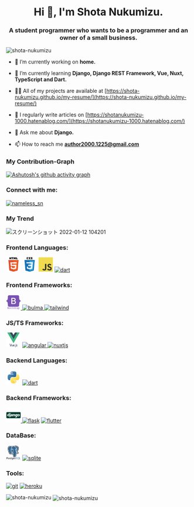 <h1 align="center">Hi 👋, I'm Shota Nukumizu.</h1>
<h3 align="center">A student programmer who wants to be a programmer and an owner of a small business.</h3>

<p align="left"> <img src="https://komarev.com/ghpvc/?username=shota-nukumizu&label=Profile%20views&color=0e75b6&style=flat" alt="shota-nukumizu" /> </p>

- 🔭 I’m currently working on **home.**

- 🌱 I’m currently learning **Django, Django REST Framework, Vue, Nuxt, TypeScript and Dart.**

- 👨‍💻 All of my projects are available at [https://shota-nukumizu.github.io/my-resume/](https://shota-nukumizu.github.io/my-resume/)

- 📝 I regularly write articles on [https://shotanukumizu-1000.hatenablog.com/](https://shotanukumizu-1000.hatenablog.com/)

- 💬 Ask me about **Django.**

- 📫 How to reach me **author2000.1225@gmail.com**


<h3 align="left">My Contribution-Graph</h3>

[![Ashutosh's github activity graph](https://activity-graph.herokuapp.com/graph?username=shota-nukumizu&bg_color=f8f9fc&color=0a0a0a&line=585cb6&point=03d3d&area=true&hide_border=true)](https://github.com/ashutosh00710/github-readme-activity-graph)

<h3 align="left">Connect with me:</h3>
<p align="left">
<a href="https://twitter.com/nameless_sn" target="blank"><img align="center" src="https://raw.githubusercontent.com/rahuldkjain/github-profile-readme-generator/master/src/images/icons/Social/twitter.svg" alt="nameless_sn" height="30" width="40" /></a>
</p>

<h3 align="left">My Trend</h3>

![スクリーンショット 2022-01-12 104201](https://user-images.githubusercontent.com/82911032/149048818-cea189d8-5f53-4fcd-9fb7-534016e721a4.png)


<h3 align="left">Frontend Languages:</h3>

<p align="left">
  <a href="https://www.w3.org/html/" target="_blank" rel="noreferrer"> <img src="https://raw.githubusercontent.com/devicons/devicon/master/icons/html5/html5-original-wordmark.svg" alt="html5" width="40" height="40"/></a>
  <a href="https://www.w3schools.com/css/" target="_blank" rel="noreferrer"> <img src="https://raw.githubusercontent.com/devicons/devicon/master/icons/css3/css3-original-wordmark.svg" alt="css3" width="40" height="40"/></a>
  <a href="https://developer.mozilla.org/en-US/docs/Web/JavaScript" target="_blank" rel="noreferrer"> <img src="https://raw.githubusercontent.com/devicons/devicon/master/icons/javascript/javascript-original.svg" alt="javascript" width="40" height="40"/></a>
  <a href="https://dart.dev" target="_blank" rel="noreferrer"> <img src="https://www.vectorlogo.zone/logos/dartlang/dartlang-icon.svg" alt="dart" width="40" height="40"/></a>
</p>

<h3 align="left">Frontend Frameworks:</h3>

<p align="left">
  <a href="https://getbootstrap.com" target="_blank" rel="noreferrer"> <img src="https://raw.githubusercontent.com/devicons/devicon/master/icons/bootstrap/bootstrap-plain-wordmark.svg" alt="bootstrap" width="40" height="40"/> </a> 
  <a href="https://bulma.io/" target="_blank" rel="noreferrer"> <img src="https://raw.githubusercontent.com/gilbarbara/logos/804dc257b59e144eaca5bc6ffd16949752c6f789/logos/bulma.svg" alt="bulma" width="40" height="40"/> </a>
  <a href="https://tailwindcss.com/" target="_blank" rel="noreferrer"> <img src="https://www.vectorlogo.zone/logos/tailwindcss/tailwindcss-icon.svg" alt="tailwind" width="40" height="40"/></a>
</p>

<h3 align="left">JS/TS Frameworks:</h3>

<p align="left">
  <a href="https://vuejs.org/" target="_blank" rel="noreferrer"> <img src="https://raw.githubusercontent.com/devicons/devicon/master/icons/vuejs/vuejs-original-wordmark.svg" alt="vuejs" width="40" height="40"/></a>
  <a href="https://angular.io" target="_blank" rel="noreferrer"> <img src="https://angular.io/assets/images/logos/angular/angular.svg" alt="angular" width="40" height="40"/> </a> 
  <a href="https://nuxtjs.org/" target="_blank" rel="noreferrer"> <img src="https://www.vectorlogo.zone/logos/nuxtjs/nuxtjs-icon.svg" alt="nuxtjs" width="40" height="40"/></a>
</p>

<h3 align="left">Backend Languages:</h3>

<p align="left">
  <a href="https://www.python.org" target="_blank" rel="noreferrer"> <img src="https://raw.githubusercontent.com/devicons/devicon/master/icons/python/python-original.svg" alt="python" width="40" height="40"/></a>
  <a href="https://dart.dev" target="_blank" rel="noreferrer"> <img src="https://www.vectorlogo.zone/logos/dartlang/dartlang-icon.svg" alt="dart" width="40" height="40"/></a>
</p>

<h3 align="left">Backend Frameworks:</h3>

<p align="left">
  <a href="https://www.djangoproject.com/" target="_blank" rel="noreferrer"> <img src="https://raw.githubusercontent.com/devicons/devicon/master/icons/django/django-original.svg" alt="django" width="40" height="40"/> </a>
  <a href="https://flask.palletsprojects.com/" target="_blank" rel="noreferrer"> <img src="https://www.vectorlogo.zone/logos/pocoo_flask/pocoo_flask-icon.svg" alt="flask" width="40" height="40"/></a>
  <a href="https://flutter.dev" target="_blank" rel="noreferrer"> <img src="https://www.vectorlogo.zone/logos/flutterio/flutterio-icon.svg" alt="flutter" width="40" height="40"/></a>
</p>

<h3 align="left">DataBase:</h3>

<p align="left">
  <a href="https://www.postgresql.org" target="_blank" rel="noreferrer"> <img src="https://raw.githubusercontent.com/devicons/devicon/master/icons/postgresql/postgresql-original-wordmark.svg" alt="postgresql" width="40" height="40"/></a>
  <a href="https://www.sqlite.org/" target="_blank" rel="noreferrer"> <img src="https://www.vectorlogo.zone/logos/sqlite/sqlite-icon.svg" alt="sqlite" width="40" height="40"/> </a>
</p>

<h3 align="left">Tools:</h3>

<p align="left">
  <a href="https://git-scm.com/" target="_blank" rel="noreferrer"> <img src="https://www.vectorlogo.zone/logos/git-scm/git-scm-icon.svg" alt="git" width="40" height="40"/></a>
  <a href="https://heroku.com" target="_blank" rel="noreferrer"> <img src="https://www.vectorlogo.zone/logos/heroku/heroku-icon.svg" alt="heroku" width="40" height="40"/> </a>
</p>

<p><img align="left" src="https://github-readme-stats.vercel.app/api/top-langs?username=shota-nukumizu&show_icons=true&locale=en&layout=compact" alt="shota-nukumizu" /></p>

<p>&nbsp;<img align="center" src="https://github-readme-stats.vercel.app/api?username=shota-nukumizu&show_icons=true&locale=en" alt="shota-nukumizu" /></p>
